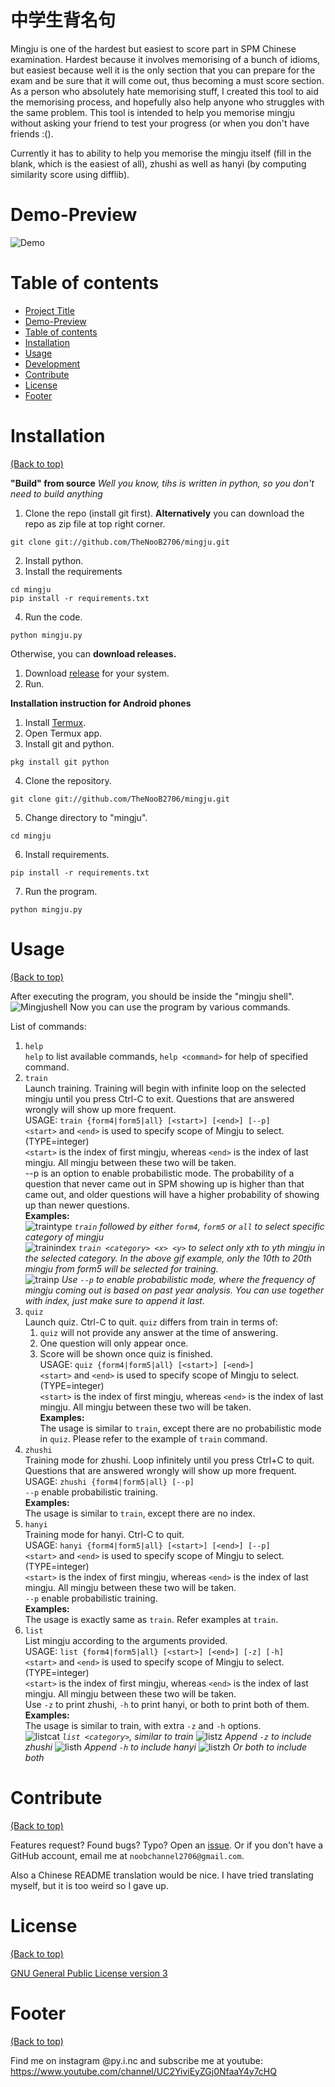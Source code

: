 <!-- Add banner here -->

# 中学生背名句
Mingju is one of the hardest but easiest to score part in SPM Chinese examination. Hardest because it involves memorising of a bunch of idioms, but easiest because well it is the only section that you can prepare for the exam and be sure that it will come out, thus becoming a must score section. As a person who absolutely hate memorising stuff, I created this tool to aid the memorising process, and hopefully also help anyone who struggles with the same problem. This tool is intended to help you memorise mingju without asking your friend to test your progress (or when you don't have friends :().

Currently it has to ability to help you memorise the mingju itself (fill in the blank, which is the easiest of all), zhushi as well as hanyi (by computing similarity score using difflib).

# Demo-Preview

<!-- Add a demo for your project -->

![Demo](https://i.ibb.co/4RGyGp2/mingjudemo.gif)

# Table of contents
- [Project Title](#project-title)
- [Demo-Preview](#demo-preview)
- [Table of contents](#table-of-contents)
- [Installation](#installation)
- [Usage](#usage)
- [Development](#development)
- [Contribute](#contribute)
- [License](#license)
- [Footer](#footer)

# Installation
[(Back to top)](#table-of-contents)  

**"Build" from source** *Well you know, tihs is written in python, so you don't need to build anything*
1. Clone the repo (install git first). **Alternatively** you can download the repo as zip file at top right corner.  
```
git clone git://github.com/TheNooB2706/mingju.git
```  
2. Install python.
3. Install the requirements
```
cd mingju
pip install -r requirements.txt
```  
4. Run the code.
```
python mingju.py
```

Otherwise, you can **download releases.**
1. Download [release](https://github.com/TheNooB2706/mingju/releases) for your system.  
2. Run.

**Installation instruction for Android phones**
1. Install [Termux](https://play.google.com/store/apps/details?id=com.termux&hl=en&gl=US).
2. Open Termux app.
3. Install git and python.
```
pkg install git python
```
4. Clone the repository.
```
git clone git://github.com/TheNooB2706/mingju.git
```
5. Change directory to "mingju".
```
cd mingju
```
6. Install requirements.
```
pip install -r requirements.txt
```
7. Run the program.
```
python mingju.py
```

# Usage
[(Back to top)](#table-of-contents)  

After executing the program, you should be inside the "mingju shell".
![Mingjushell](https://i.ibb.co/s63246X/Screenshot-20201116-125243.png)
Now you can use the program by various commands.

List of commands:
1. `help`  
  `help` to list available commands, `help <command>` for help of specified command.
2. `train`  
  Launch training. Training will begin with infinite loop on the selected mingju until you press Ctrl-C to exit. Questions that are answered wrongly will show up more frequent.  
  USAGE: `train {form4|form5|all} [<start>] [<end>] [--p]`  
  `<start>` and `<end>` is used to specify scope of Mingju to select. (TYPE=integer)  
  `<start>` is the index of first mingju, whereas `<end>` is the index of last mingju. All mingju between these two will be taken.  
  --p is an option to enable probabilistic mode. The probability of a question that never came out in SPM showing up is higher than that came out, and older questions will have a higher probability of showing up than newer questions.  
  **Examples:**  
  ![traintype](https://i.ibb.co/w7VMJrZ/mingjutrainf4f5.gif)
  *`train` followed by either `form4`, `form5` or `all` to select specific category of mingju*  
  ![trainindex](https://i.ibb.co/5FPR9Hf/mingjutrainindex.gif)
  *`train <category> <x> <y>` to select only xth to yth mingju in the selected category. In the above gif example, only the 10th to 20th mingju from form5 will be selected for training.*  
  ![trainp](https://i.ibb.co/QDxCsYy/mingjutrainp.gif)
  *Use `--p` to enable probabilistic mode, where the frequency of mingju coming out is based on past year analysis. You can use together with index, just make sure to append it last.*  
3. `quiz`  
  Launch quiz. Ctrl-C to quit. `quiz` differs from train in terms of:  
    1) `quiz` will not provide any answer at the time of answering.  
    2) One question will only appear once.  
    3) Score will be shown once quiz is finished.  
  USAGE: `quiz {form4|form5|all} [<start>] [<end>]`  
  `<start>` and `<end>` is used to specify scope of Mingju to select. (TYPE=integer)  
  `<start>` is the index of first mingju, whereas `<end>` is the index of last mingju. All mingju between these two will be taken.  
  **Examples:**  
  The usage is similar to `train`, except there are no probabilistic mode in `quiz`. Please refer to the example of `train` command.
4. `zhushi`  
  Training mode for zhushi. Loop infinitely until you press Ctrl+C to quit. Questions that are answered wrongly will show up more frequent.  
  USAGE: `zhushi {form4|form5|all} [--p]`  
  `--p` enable probabilistic training.  
  **Examples:**  
  The usage is similar to `train`, except there are no index.  
5. `hanyi`  
  Training mode for hanyi. Ctrl-C to quit.  
  USAGE: `hanyi {form4|form5|all} [<start>] [<end>] [--p]`  
  `<start>` and `<end>` is used to specify scope of Mingju to select. (TYPE=integer)  
  `<start>` is the index of first mingju, whereas `<end>` is the index of last mingju. All mingju between these two will be taken.  
  `--p` enable probabilistic training.  
  **Examples:**  
  The usage is exactly same as `train`. Refer examples at `train`.  
6. `list`  
  List mingju according to the arguments provided.  
  USAGE: `list {form4|form5|all} [<start>] [<end>] [-z] [-h]`  
  `<start>` and `<end>` is used to specify scope of Mingju to select. (TYPE=integer)  
  `<start>` is the index of first mingju, whereas `<end>` is the index of last mingju. All mingju between these two will be taken.  
  Use `-z` to print zhushi, `-h` to print hanyi, or both to print both of them.  
  **Examples:**  
  The usage is similar to train, with extra `-z` and `-h` options.  
  ![listcat](https://i.ibb.co/6vdNVRb/mingjulistcat.gif)
  *`list <category>`, similar to train*
  ![listz](https://i.ibb.co/k9SGPq5/mingjulistz.gif)
  *Append `-z` to include zhushi*
  ![listh](https://i.ibb.co/WkGjmyn/mingjulisth.gif)
  *Append `-h` to include hanyi*
  ![listzh](https://i.ibb.co/z8z4qmB/mingjulistzh.gif)
  *Or both to include both*

# Contribute
[(Back to top)](#table-of-contents)  

Features request? Found bugs? Typo? Open an [issue](https://github.com/TheNooB2706/mingju/issues). Or if you don't have a GitHub account, email me at `noobchannel2706@gmail.com`.

Also a Chinese README translation would be nice. I have tried translating myself, but it is too weird so I gave up.

# License
[(Back to top)](#table-of-contents)

[GNU General Public License version 3](https://opensource.org/licenses/GPL-3.0)

# Footer
[(Back to top)](#table-of-contents)

Find me on instagram @py.i.nc and subscribe me at youtube: https://www.youtube.com/channel/UC2YiviEyZGj0NfaaY4y7cHQ

